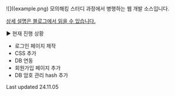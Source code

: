 ![]((example.png)
모의해킹 스터디 과정에서 병행하는 웹 개발 소스입니다.


[상세 설명은 블로그에서 읽을 수 있습니다.](https:://tsh05-blog.netlify.app)

► 현재 진행 상황
- 로그인 페이지 제작
- CSS 추가
- DB 연동
- 회원가입 페이지 추가
- DB 암호 관리 hash 추가

Last updated 24.11.05
